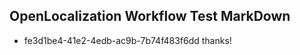## OpenLocalization Workflow Test MarkDown
* fe3d1be4-41e2-4edb-ac9b-7b74f483f6dd thanks!

<!--HONumber=Aug16_HO3-->


